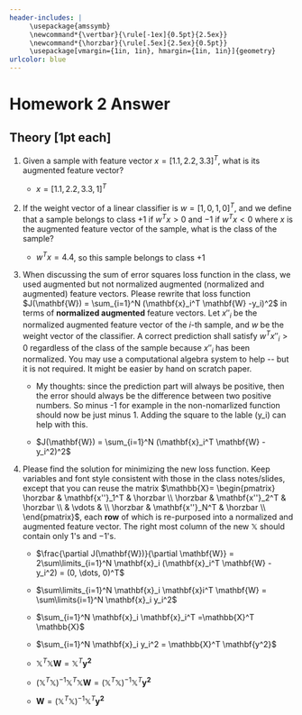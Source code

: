 ```yaml
---
header-includes: |
     \usepackage{amssymb}
     \newcommand*{\vertbar}{\rule[-1ex]{0.5pt}{2.5ex}}
     \newcommand*{\horzbar}{\rule[.5ex]{2.5ex}{0.5pt}}
     \usepackage[vmargin={1in, 1in}, hmargin={1in, 1in}]{geometry}
urlcolor: blue     
---
```


# Homework 2 Answer

## Theory [1pt each]

1. Given a sample with feature vector $x=[1.1, 2.2, 3.3]^T$,  what is its augmented feature vector? 

    * $x=[1.1, 2.2, 3.3, 1]^T$

2. If the weight vector of a linear classifier is $w=[1, 0, 1, 0]^T$, and we define that a sample belongs to class $+1$ if $w^Tx>0$ and $-1$ if $w^Tx<0$ where $x$ is the augmented feature vector of the sample, what is the class of the sample? 

    * $w^Tx=4.4$, so this sample belongs to class +1

3. When discussing the sum of error squares loss function in the class, we used augmented but not normalized augmented (normalized and augmented) feature vectors. Please rewrite that loss function
$J(\mathbf{W}) = \sum_{i=1}^N (\mathbf{x}_i^T \mathbf{W} -y_i)^2$
 in terms of 
**normalized augmented** feature vectors. Let $x''_i$ be the normalized augmented feature vector of the $i$-th sample, and $w$ be the weight vector of the classifier. A correct prediction shall satisfy $w^Tx''_i>0$ regardless of the class of the sample because $x''_i$ has been normalized. You may use a computational algebra system to help -- but it is not required. It might be easier by hand on scratch paper.

   * My thoughts: since the prediction part will always be positive, then the error should always be the difference between two positive numbers. So minus -1 for example in the non-nomarlized function should now be just minus 1. Adding the square to the lable (y_i) can help with this.

    * $J(\mathbf{W}) = \sum_{i=1}^N (\mathbf{x}_i^T \mathbf{W} -y_i^2)^2$

4. Please find the solution for minimizing the new loss function. Keep variables and font style consistent with those in the class notes/slides, except that you can reuse the matrix
$\mathbb{X}=   \begin{pmatrix}
    \horzbar & \mathbf{x''}_1^T & \horzbar \\
    \horzbar & \mathbf{x''}_2^T & \horzbar \\
        &       \vdots        &   \\
    \horzbar & \mathbf{x''}_N^T & \horzbar \\
  \end{pmatrix}$, 
  each **row** of which is re-purposed into a normalized and augmented feature vector. The right most column of the new $\mathbb{X}$ should contain only $1$'s and $-1$'s.

   * $\frac{\partial J(\mathbf{W})}{\partial \mathbf{W}} = 2\sum\limits_{i=1}^N \mathbf{x}_i (\mathbf{x}_i^T \mathbf{W} - y_i^2) = (0, \dots, 0)^T$

    * $\sum\limits_{i=1}^N \mathbf{x}_i \mathbf{x}i^T \mathbf{W} = \sum\limits{i=1}^N \mathbf{x}_i y_i^2$

    * $\sum_{i=1}^N \mathbf{x}_i \mathbf{x}_i^T =\mathbb{X}^T \mathbb{X}$

    * $\sum_{i=1}^N \mathbf{x}_i y_i^2 = \mathbb{X}^T \mathbf{y^2}$

    * $\mathbb{X}^T\mathbb{X}\mathbf{W} = \mathbb{X}^T \mathbf{y^2}$
    * $(\mathbb{X}^T\mathbb{X})^{-1}\mathbb{X}^T\mathbb{X}\mathbf{W} = (\mathbb{X}^T\mathbb{X})^{-1}\mathbb{X}^T \mathbf{y^2}$
    * $\mathbf{W} = (\mathbb{X}^T\mathbb{X})^{-1}\mathbb{X}^T \mathbf{y^2}$